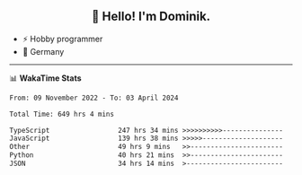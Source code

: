 <h2 align="center">👋 Hello! I'm Dominik.</h2>

- ⚡ Hobby programmer
- 📍 Germany

---
📊 **WakaTime Stats**
<!--START_SECTION:waka-->

```txt
From: 09 November 2022 - To: 03 April 2024

Total Time: 649 hrs 4 mins

TypeScript                 247 hrs 34 mins >>>>>>>>>>---------------   38.14 %
JavaScript                 139 hrs 38 mins >>>>>--------------------   21.51 %
Other                      49 hrs 9 mins   >>-----------------------   07.57 %
Python                     40 hrs 21 mins  >>-----------------------   06.22 %
JSON                       34 hrs 14 mins  >------------------------   05.28 %
```

<!--END_SECTION:waka-->
